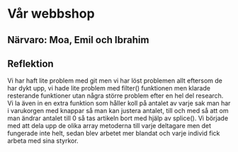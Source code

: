 # Vår webbshop

## Närvaro: Moa, Emil och Ibrahim

## Reflektion
Vi har haft lite problem med git men vi har löst problemen allt eftersom de har dykt upp, vi hade lite problem med filter() funktionen men klarade resterande funktioner utan några större problem efter en hel del research. Vi la även in en extra funktion som håller koll på antalet av varje sak man har i varukorgen med knappar så man kan justera antalet, till och med så att om man ändrar antalet till 0 så tas artikeln bort med hjälp av splice(). Vi började med att dela upp de olika array metoderna till varje deltagare men det fungerade inte helt, sedan blev arbetet mer blandat och varje individ fick arbeta med sina styrkor.